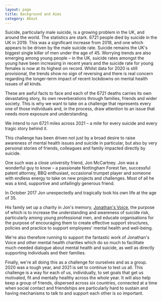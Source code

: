 ```yaml
---
layout: page
title: Background and Aims
category: About
---
```

Suicide, particularly male suicide, is a growing problem in the UK, and around the world. The statistics are stark. 6721 people died by suicide in the UK in 2019. This was a significant increase from 2018, and one which appears to be driven by the male suicide rate. Suicide remains the UK's biggest single killer of men under the age of 45. Worrying trends are also emerging among young people – in the UK, suicide rates amongst the young have been increasing in recent years and the suicide rate for young females is now at its highest on record. Whilst data for 2020 is still provisional, the trends show no sign of reversing and there is real concern regarding the longer-term impact of recent lockdowns on mental health issues of all kinds.  

These are awful facts to face and each of the 6721 deaths carries its own devastating story, its own reverberations through families, friends and wider society. This is why we want to take on a challenge that represents every one of those individuals and, in the process, draw attention to an issue that needs more exposure and understanding. 

We intend to run 6721 miles across 2021 – a mile for every suicide and every tragic story behind it.

This challenge has been driven not just by a broad desire to raise awareness of mental health issues and suicide in particular, but also by very personal stories of friends, colleagues and family impacted directly by suicide. 

One such was a close university friend, Jon McCartney. Jon was a wonderful guy to know – a passionate Nottingham Forest fan, successful patent attorney, BBQ enthusiast, occasional trumpet player and someone with endless energy to take on new projects and challenges. Most of all he was a kind, supportive and unfailingly generous friend.

In October 2017 Jon unexpectedly and tragically took his own life at the age of 35.

His family set up a charity in Jon's memory, <a href="{{ site.baseurl }}{% link jonathansvoice.markdown %}">Jonathan's Voice</a>, the purpose of which is to increase the understanding and awareness of suicide risk, particularly among young professional men, and educate organisations for the purpose of encouraging them to create effective support structures, policies and practice to support employees' mental health and well-being.

We're also therefore running to support the fantastic work of Jonathan's Voice and other mental health charities which do so much to facilitate much-needed dialogue about mental health and suicide, as well as directly supporting individuals and their families. 

Finally, we're all doing this as a challenge for ourselves and as a group. 2020 was a tough year, and 2021 is set to continue to test us all. This challenge is a way for each of us, individually, to set goals that get us motivated, fit and mentally healthy across the whole year. It will also help keep a group of friends, dispersed across six countries, connected at a time when social contact and friendships are particularly hard to sustain and having mechanisms to talk to and support each other is so important.
